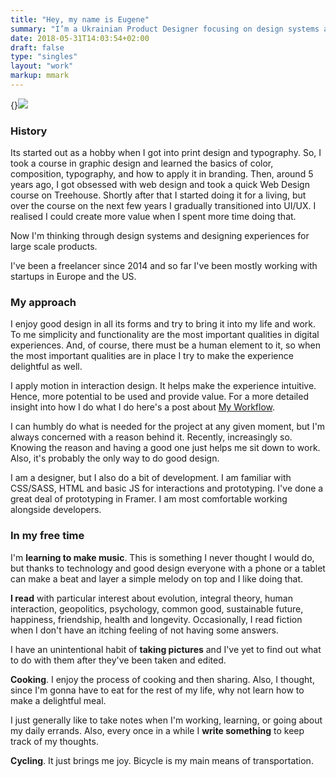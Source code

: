 ```yaml
---
title: "Hey, my name is Eugene"
summary: "I’m a Ukrainian Product Designer focusing on design systems and experiences for large scale products. Currently based in Warsaw, Poland. Looking to join a team."
date: 2018-05-31T14:03:54+02:00
draft: false
type: "singles"
layout: "work"
markup: mmark
---
```


{}![](/images/about/profile-small.jpg)

### History
Its started out as a hobby when I got into print design and typography. So, I took a course in graphic design and learned the basics of color, composition, typography, and how to apply it in branding. Then, around 5 years ago, I got obsessed with web design and took a quick Web Design course on Treehouse. Shortly after that I started doing it for a living, but over the course on the next few years I gradually transitioned into UI/UX. I realised I could create more value when I spent more time doing that. 

Now I'm thinking through design systems and designing experiences for large scale products. 

I've been a freelancer since 2014 and so far I've been mostly working with startups in Europe and the US.

### My approach
I enjoy good design in all its forms and try to bring it into my life and work. To me simplicity and functionality are the most important qualities in digital experiences. And, of course, there must be a human element to it, so when the most important qualities are in place I try to make the experience delightful as well.

I apply motion in interaction design. It helps make the experience intuitive. Hence, more potential to be used and provide value. For a more detailed insight into how I do what I do here's a post about [My Workflow](/posts/post_1).

I can humbly do what is needed for the project at any given moment, but I'm always concerned with a reason behind it. Recently, increasingly so. Knowing the reason and having a good one just helps me sit down to work. Also, it's probably the only way to do good design.

I am a designer, but I also do a bit of development. I am familiar with CSS/SASS, HTML and basic JS for interactions and prototyping. I've done a great deal of prototyping in Framer. I am most comfortable working alongside developers.

### In my free time
I'm **learning to make music**. This is something I never thought I would do, but thanks to technology and good design everyone with a phone or a tablet can make a beat and layer a simple melody on top and I like doing that.

**I read** with particular interest about evolution, integral theory, human interaction,  geopolitics, psychology, common good,  sustainable future, happiness, friendship, health and longevity. Occasionally, I read fiction when I don't have an itching feeling of not having some answers.

I have an unintentional habit of **taking pictures** and I've yet to find out what to do with them after they've been taken and edited.

**Cooking**. I enjoy the process of cooking and then sharing. Also, I thought, since I'm gonna have to eat for the rest of my life, why not learn how to make a delightful meal.

I just generally like to take notes when I'm working, learning, or going about my daily errands. Also, every once in a while I **write something** to keep track of my thoughts. 

**Cycling**. It just brings me joy. Bicycle is my main means of transportation. 